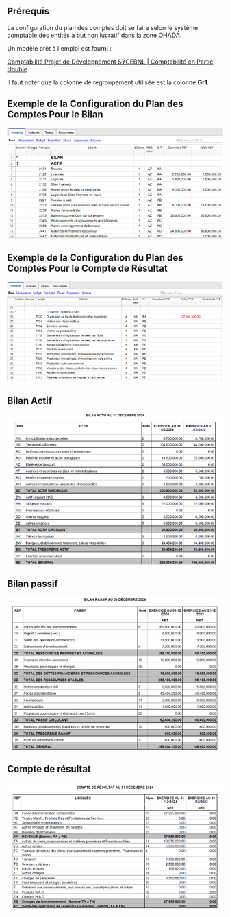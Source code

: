 ## Prérequis
La configuration du plan des comptes doit se faire selon le système comptable des entités à but non lucratif dans la zone OHADA.

Un modèle prêt à l'emploi est fourni :

[Comptabilité Projet de Développement SYCEBNL | Comptabilité en Partie Double](https://github.com/BananaAccounting/OHADA/raw/main/sycebnl/development/templates/proj_dev_ohada_template.ac2)

Il faut noter que la colonne de regroupement utilisée est la colonne **Gr1**.


## Exemple de la Configuration du Plan des Comptes Pour le Bilan

![plan des comptes bilan](https://github.com/BananaAccounting/OHADA/blob/main/sycebnl/development/extensions/images/accounting_plan_balance_sheet.png?raw=true)


## Exemple de la Configuration du Plan des Comptes Pour le Compte de Résultat

![plan des comptes compte de résultat](https://github.com/BananaAccounting/OHADA/blob/main/sycebnl/development/extensions/images/accounting_plan_profit_loss.png?raw=true)


## Bilan Actif

![bilan actif](https://github.com/BananaAccounting/OHADA/blob/main/sycebnl/development/extensions/images/balance_sheet_active_statement.png?raw=true)


## Bilan passif

![bilan passif](https://github.com/BananaAccounting/OHADA/blob/main/sycebnl/development/extensions/images/balance_sheet_passive_statement.png?raw=true)


## Compte de résultat

![compte de résultat](https://github.com/BananaAccounting/OHADA/blob/main/sycebnl/development/extensions/images/profit_loss_statement.png?raw=true)
